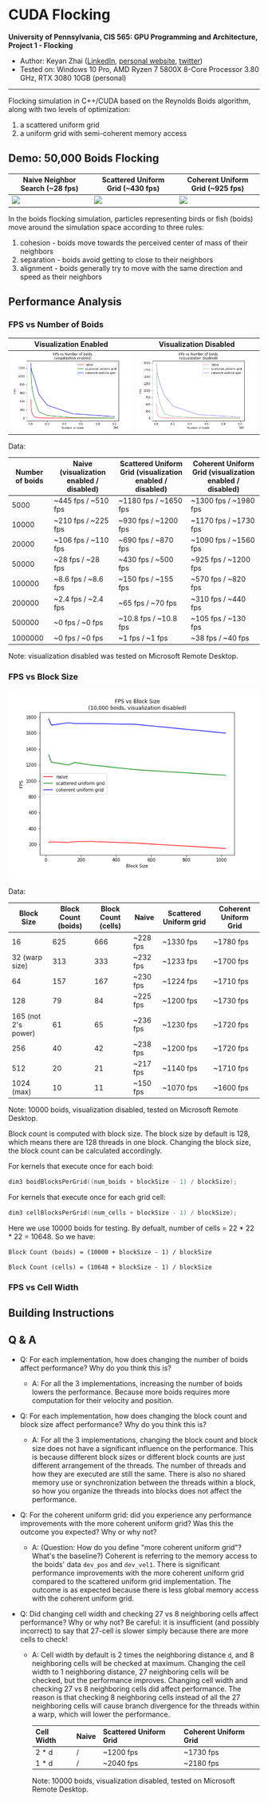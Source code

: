 # CUDA Flocking

**University of Pennsylvania, CIS 565: GPU Programming and Architecture,
Project 1 - Flocking**

* Author: Keyan Zhai ([LinkedIn](https://www.linkedin.com/in/keyanzhai), [personal website](https://keyanzhai.github.io/), [twitter](https://twitter.com/KeyanZhai31533))
* Tested on: Windows 10 Pro, AMD Ryzen 7 5800X 8-Core Processor 3.80 GHz, RTX 3080 10GB (personal)

---

Flocking simulation in C++/CUDA based on the Reynolds Boids algorithm, along with two levels of
optimization: 
1. a scattered uniform grid 
2. a uniform grid with semi-coherent memory access

## Demo: 50,000 Boids Flocking

| Naive Neighbor Search (~28 fps) | Scattered Uniform Grid (~430 fps) | Coherent Uniform Grid (~925 fps) |
| --- | --- | --- |
| ![](images/naive.gif) | ![](images/scattered.gif) | ![](images/coherent.gif) |

In the boids flocking simulation, particles representing birds or fish
(boids) move around the simulation space according to three rules:

1. cohesion - boids move towards the perceived center of mass of their neighbors
2. separation - boids avoid getting to close to their neighbors
3. alignment - boids generally try to move with the same direction and speed as
their neighbors

## Performance Analysis

### FPS vs Number of Boids

| Visualization Enabled | Visualization Disabled |
| --------------------- | ---------------------- |
| ![](images/FPSvsBoids1.png) | ![](images/FPSvsBoids2.png) |

Data:

| Number of boids | Naive (visualization enabled / disabled)| Scattered Uniform Grid (visualization enabled / disabled) | Coherent Uniform Grid (visualization enabled / disabled) | 
| ----------- | ----------- | ----------- | ----------- |
| 5000    | ~445 fps / ~510 fps  |  ~1180 fps / ~1650 fps  |   ~1300 fps / ~1980 fps    |
| 10000   | ~210 fps / ~225 fps  | ~930 fps / ~1200 fps  | ~1170 fps / ~1730 fps    |
| 20000   | ~106 fps / ~110 fps  | ~690 fps / ~870 fps   | ~1090 fps / ~1560 fps    |
| 50000   | ~28 fps / ~28 fps  | ~430 fps / ~500 fps  | ~925 fps / ~1200 fps    | 
| 100000  | ~8.6 fps / ~8.6 fps  | ~150 fps / ~155 fps   |  ~570 fps / ~820 fps     |
| 200000  | ~2.4 fps / ~2.4 fps   | ~65 fps / ~70 fps  | ~310 fps / ~440 fps     |
| 500000  | ~0 fps / ~0 fps   | ~10.8 fps / ~10.8 fps  | ~105 fps / ~130 fps     |
| 1000000 | ~0 fps / ~0 fps   | ~1 fps / ~1 fps  | ~38 fps / ~40 fps    |

Note: visualization disabled was tested on Microsoft Remote Desktop.

### FPS vs Block Size

![](images/FPSvsBLockSize.png)

Data:

| Block Size | Block Count (boids) | Block Count (cells) | Naive | Scattered Uniform grid | Coherent Uniform Grid | 
| ----------- | ----------- | ----------- | ----------- | --- | --- |
| 16 | 625 |  666   |  ~228 fps   | ~1330 fps  |   ~1780 fps |
| 32 (warp size) | 313 | 333 | ~232  fps  | ~1233 fps  |  ~1700 fps    |
| 64 | 157 | 167 | ~230  fps  | ~1224 fps  | ~1710 fps    |
| 128 | 79 | 84  |  ~225 fps  |  ~1200 fps  |   ~1730 fps    |
| 165 (not 2's power) | 61 | 65 | ~236 fps  | ~1230 fps  | ~1720 fps |
| 256 | 40 | 42 | ~238 fps  | ~1200 fps  | ~1720 fps    | 
| 512  | 20 | 21 | ~217 fps  |  ~1140 fps | ~1710 fps |
| 1024 (max) | 10 | 11 | ~150 fps | ~1070 fps | ~1600 fps | 

Note: 10000 boids, visualization disabled, tested on Microsoft Remote Desktop.

Block count is computed with block size. The block size by default is 128, which means there are 128 threads in one block. Changing the block size, the block count can be calculated accordingly. 

For kernels that execute once for each boid:
```C++
dim3 boidBlocksPerGrid((num_boids + blockSize - 1) / blockSize);
```

For kernels that execute once for each grid cell:
```C++
dim3 cellBlocksPerGrid((num_cells + blockSize - 1) / blockSize);
```

Here we use 10000 boids for testing. By defualt, number of cells = 22 * 22 * 22 = 10648. So we have:

```
Block Count (boids) = (10000 + blockSize - 1) / blockSize
```

```
Block Count (cells) = (10648 + blockSize - 1) / blockSize
```

### FPS vs Cell Width

## Building Instructions

## Q & A

* Q: For each implementation, how does changing the number of boids affect performance? Why do you think this is?
  * A: For all the 3 implementations, increasing the number of boids lowers the performance. Because more boids requires more computation for their velocity and position.

* Q: For each implementation, how does changing the block count and block size affect performance? Why do you think this is?

  * A: For all the 3 implementations, changing the block count and block size does not have a significant influence on the performance. This is because different block sizes or different block counts are just different arrangement of the threads. The number of threads and how they are executed are still the same. There is also no shared memory use or synchronization between the threads within a block, so how you organize the threads into blocks does not affect the performance.


* Q: For the coherent uniform grid: did you experience any performance improvements with the more coherent uniform grid? Was this the outcome you expected? Why or why not?
  * A: (Question: How do you define "more coherent uniform grid"? What's the baseline?) Coherent is referring to the memory access to the boids' data `dev_pos` and `dev_vel1`. There is significant performance improvements with the more coherent uniform grid compared to the scattered uniform grid implementation. The outcome is as expected because there is less global memory access with the coherent uniform grid.


* Q: Did changing cell width and checking 27 vs 8 neighboring cells affect performance? Why or why not? Be careful: it is insufficient (and possibly incorrect) to say that 27-cell is slower simply because there are more cells to check!
  * A: Cell width by default is 2 times the neighboring distance `d`, and 8 neighboring cells will be checked at maximum. Changing the cell width to 1 neighboring distance, 27 neighboring cells will be checked, but the performance improves.
  Changing cell width and checking 27 vs 8 neighboring cells did affect performance. The reason is that checking 8 neighboring cells instead of all the 27 neighboring cells will cause branch divergence for the threads within a warp, which will lower the performance.

    | Cell Width | Naive | Scattered Uniform Grid | Coherent Uniform Grid | 
    | ----------- | ----------- | ----------- | ----------- |
    | 2 * d   | / |  ~1200 fps  |   ~1730 fps    |
    | 1 * d   | / |  ~2040 fps  | ~2180 fps    |

    Note: 10000 boids, visualization disabled, tested on Microsoft Remote Desktop.
